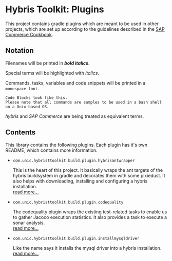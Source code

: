 # Hybris Toolkit: Plugins
This project contains gradle plugins which are meant to be used in other projects, which are set up according to the guidelines described in the [SAP Commerce Cookbook](https://projects.unic.com/display/DCOM/SAP+Commerce+Cookbook).

## Notation

Filenames will be printed in **_bold italics_**.

Special terms will be highlighted with *italics*.

Commands, tasks, variables and code snippets will be printed in a `monospace font`.

```
Code Blocks look like this.
Please note that all commands are samples to be used in a bash shell on a Unix-based OS.
```

*hybris* and *SAP Commerce* are being treated as equivalent terms.

## Contents
This library contains the following plugins. Each plugin has it's own README, which contains more information.

* `com.unic.hybristtoolkit.build.plugin.hybrisantwrapper`

	This is the heart of this project. It basically wraps the ant targets of the hybris buildsystem in gradle and decorates them with some pixiedust. It also helps with downloading, installing and configuring a hybris installation.
	<br/>[read more...](README-hybrisantwrapper.md)

* `com.unic.hybristtoolkit.build.plugin.codequality`

	The codequality plugin wraps the existing test-related tasks to enable us to gather Jacoco execution statistics. It also provides a task to execute a sonar analysis.
	<br/>[read more...](README-codequality.md)


* `com.unic.hybristtoolkit.build.plugin.installmysqldriver`
	
	Like the name says it installs the mysql driver into a hybris installation.
	<br/>[read more...](README-installmysqldriver.md)


